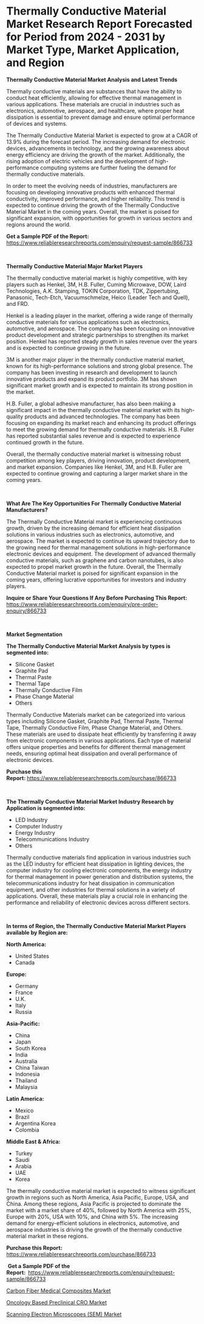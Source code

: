 <p><h1>Thermally Conductive Material Market Research Report Forecasted for Period from 2024 -  2031 by Market Type, Market Application, and Region</h1></p><p><strong>Thermally Conductive Material Market Analysis and Latest Trends</strong></p>
<p><p>Thermally conductive materials are substances that have the ability to conduct heat efficiently, allowing for effective thermal management in various applications. These materials are crucial in industries such as electronics, automotive, aerospace, and healthcare, where proper heat dissipation is essential to prevent damage and ensure optimal performance of devices and systems.</p><p>The Thermally Conductive Material Market is expected to grow at a CAGR of 13.9% during the forecast period. The increasing demand for electronic devices, advancements in technology, and the growing awareness about energy efficiency are driving the growth of the market. Additionally, the rising adoption of electric vehicles and the development of high-performance computing systems are further fueling the demand for thermally conductive materials.</p><p>In order to meet the evolving needs of industries, manufacturers are focusing on developing innovative products with enhanced thermal conductivity, improved performance, and higher reliability. This trend is expected to continue driving the growth of the Thermally Conductive Material Market in the coming years. Overall, the market is poised for significant expansion, with opportunities for growth in various sectors and regions around the world.</p></p>
<p><strong>Get a Sample PDF of the Report:&nbsp;</strong> <a href="https://www.reliableresearchreports.com/enquiry/request-sample/866733">https://www.reliableresearchreports.com/enquiry/request-sample/866733</a></p>
<p>&nbsp;</p>
<p><strong>Thermally Conductive Material Major Market Players</strong></p>
<p><p>The thermally conductive material market is highly competitive, with key players such as Henkel, 3M, H.B. Fuller, Cuming Microwave, DOW, Laird Technologies, A.K. Stamping, TOKIN Corporation, TDK, Zippertubing, Panasonic, Tech-Etch, Vacuumschmelze, Heico (Leader Tech and Quell), and FRD.</p><p>Henkel is a leading player in the market, offering a wide range of thermally conductive materials for various applications such as electronics, automotive, and aerospace. The company has been focusing on innovative product development and strategic partnerships to strengthen its market position. Henkel has reported steady growth in sales revenue over the years and is expected to continue growing in the future.</p><p>3M is another major player in the thermally conductive material market, known for its high-performance solutions and strong global presence. The company has been investing in research and development to launch innovative products and expand its product portfolio. 3M has shown significant market growth and is expected to maintain its strong position in the market.</p><p>H.B. Fuller, a global adhesive manufacturer, has also been making a significant impact in the thermally conductive material market with its high-quality products and advanced technologies. The company has been focusing on expanding its market reach and enhancing its product offerings to meet the growing demand for thermally conductive materials. H.B. Fuller has reported substantial sales revenue and is expected to experience continued growth in the future.</p><p>Overall, the thermally conductive material market is witnessing robust competition among key players, driving innovation, product development, and market expansion. Companies like Henkel, 3M, and H.B. Fuller are expected to continue growing and capturing a larger market share in the coming years.</p></p>
<p>&nbsp;</p>
<p><strong>What Are The Key Opportunities For Thermally Conductive Material Manufacturers?</strong></p>
<p><p>The Thermally Conductive Material market is experiencing continuous growth, driven by the increasing demand for efficient heat dissipation solutions in various industries such as electronics, automotive, and aerospace. The market is expected to continue its upward trajectory due to the growing need for thermal management solutions in high-performance electronic devices and equipment. The development of advanced thermally conductive materials, such as graphene and carbon nanotubes, is also expected to propel market growth in the future. Overall, the Thermally Conductive Material market is poised for significant expansion in the coming years, offering lucrative opportunities for investors and industry players.</p></p>
<p><strong>Inquire or Share Your Questions If Any Before Purchasing This Report:</strong> <a href="https://www.reliableresearchreports.com/enquiry/pre-order-enquiry/866733">https://www.reliableresearchreports.com/enquiry/pre-order-enquiry/866733</a></p>
<p>&nbsp;</p>
<p><strong>Market Segmentation</strong></p>
<p><strong>The Thermally Conductive Material Market Analysis by types is segmented into:</strong></p>
<p><ul><li>Silicone Gasket</li><li>Graphite Pad</li><li>Thermal Paste</li><li>Thermal Tape</li><li>Thermally Conductive Film</li><li>Phase Change Material</li><li>Others</li></ul></p>
<p><p>Thermally Conductive Materials market can be categorized into various types including Silicone Gasket, Graphite Pad, Thermal Paste, Thermal Tape, Thermally Conductive Film, Phase Change Material, and Others. These materials are used to dissipate heat efficiently by transferring it away from electronic components in various applications. Each type of material offers unique properties and benefits for different thermal management needs, ensuring optimal heat dissipation and overall performance of electronic devices.</p></p>
<p><strong>Purchase this Report:&nbsp;</strong><a href="https://www.reliableresearchreports.com/purchase/866733">https://www.reliableresearchreports.com/purchase/866733</a></p>
<p>&nbsp;</p>
<p><strong>The Thermally Conductive Material Market Industry Research by Application is segmented into:</strong></p>
<p><ul><li>LED Industry</li><li>Computer Industry</li><li>Energy Industry</li><li>Telecommunications Industry</li><li>Others</li></ul></p>
<p><p>Thermally conductive materials find application in various industries such as the LED industry for efficient heat dissipation in lighting devices, the computer industry for cooling electronic components, the energy industry for thermal management in power generation and distribution systems, the telecommunications industry for heat dissipation in communication equipment, and other industries for thermal solutions in a variety of applications. Overall, these materials play a crucial role in enhancing the performance and reliability of electronic devices across different sectors.</p></p>
<p>&nbsp;</p>
<p><strong>In terms of Region, the Thermally Conductive Material Market Players available by Region are:</strong></p>
<p>
    <p> <strong> North America: </strong>
        <ul>
            <li>United States</li>
            <li>Canada</li>
        </ul>
        </p> 
    <p> <strong> Europe: </strong>
        <ul>
            <li>Germany</li>
            <li>France</li>
            <li>U.K.</li>
            <li>Italy</li>
            <li>Russia</li>
        </ul>
        </p> 
    <p> <strong> Asia-Pacific: </strong>
        <ul>
            <li>China</li>
            <li>Japan</li>
            <li>South Korea</li>
            <li>India</li>
            <li>Australia</li>
            <li>China Taiwan</li>
            <li>Indonesia</li>
            <li>Thailand</li>
            <li>Malaysia</li>
        </ul>
        </p> 
    <p> <strong> Latin America: </strong>
        <ul>
            <li>Mexico</li>
            <li>Brazil</li>
            <li>Argentina Korea</li>
            <li>Colombia</li>
        </ul>
        </p> 
    <p> <strong> Middle East & Africa: </strong>
        <ul>
            <li>Turkey</li>
            <li>Saudi</li>
            <li>Arabia</li>
            <li>UAE</li>
            <li>Korea</li>
        </ul>
    </p>
    </p>
<p><p>The thermally conductive material market is expected to witness significant growth in regions such as North America, Asia Pacific, Europe, USA, and China. Among these regions, Asia Pacific is projected to dominate the market with a market share of 40%, followed by North America with 25%, Europe with 20%, USA with 10%, and China with 5%. The increasing demand for energy-efficient solutions in electronics, automotive, and aerospace industries is driving the growth of the thermally conductive material market in these regions.</p></p>
<p><strong>Purchase this Report: </strong><a href="https://www.reliableresearchreports.com/purchase/866733">https://www.reliableresearchreports.com/purchase/866733</a></p>
<p>&nbsp;<strong>Get a Sample PDF of the Report:&nbsp;&nbsp;</strong><a href="https://www.reliableresearchreports.com/enquiry/request-sample/866733">https://www.reliableresearchreports.com/enquiry/request-sample/866733</a></p>
<p><strong></strong></p>
<p><p><a href="https://view.publitas.com/reportprime-1/carbon-fiber-medical-composites-market-size-share-trends-analysis-report-by-application-regional-outlook-competitive-strategies-and-segment-forecasts-2024-2031/">Carbon Fiber Medical Composites Market</a></p><p><a href="https://view.publitas.com/reportprime-1/oncology-based-preclinical-cro-market-provides-detailed-segmentation-of-this-market-based-on-type-application-and-region-and-forecast-for-the-period-from-2024-2031/">Oncology Based Preclinical CRO Market</a></p><p><a href="https://view.publitas.com/reportprime-1/scanning-electron-microscopes-sem-market-size-market-share-and-global-market-analysis-report-2024-2031/">Scanning Electron Microscopes (SEM) Market</a></p></p>